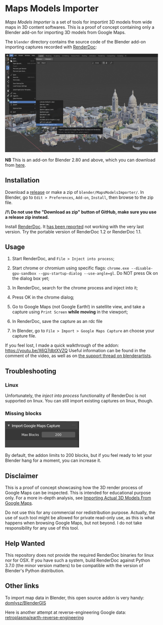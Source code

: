Maps Models Importer
====================

*Maps Models Importer* is a set of tools for importint 3D models from wide maps in 3D content softwares.
This is a proof of concept containing only a Blender add-on for importing 3D models from Google Maps.

The `blender` directory contains the source code of the Blender add-on importing captures recorded with [RenderDoc](https://renderdoc.org/):

![Screenshot of blender addon in action](doc/screenshot.png)

**NB** This is an add-on for Blender 2.80 and above, which you can download from [here](https://builder.blender.org/download/).

Installation
------------

Download a [release](https://github.com/eliemichel/MapsModelsImporter/releases) or make a zip of `blender/MapsModelsImporter/`. In Blender, go to `Edit > Preferences`, `Add-on`, `Install`, then browse to the zip file.

**/!\ Do not use the "Download as zip" button of GitHub, make sure you use a release zip instead.**

Install [RenderDoc](https://renderdoc.org/builds). It [has been reported](https://github.com/eliemichel/MapsModelsImporter/issues/2) not working with the very last version. Try the portable version of RenderDoc 1.2 or RenderDoc 1.1.

Usage
-----

  1. Start RenderDoc, and `File > Inject into process`;

  2. Start chrome or chromium using specific flags: `chrome.exe --disable-gpu-sandbox --gpu-startup-dialog --use-angle=gl`. Do NOT press Ok on the dialog box yet;

  3. In RenderDoc, search for the chrome process and inject into it;

  4. Press OK in the chrome dialog;

  5. Go to Google Maps (not Google Earth!) in satellite view, and take a capture using `Print Screen` **while moving** in the viewport;

  6. In RenderDoc, save the capture as an rdc file

  7. In Blender, go to `File > Import > Google Maps Capture` an choose your capture file.

If you feel lost, I made a quick walkthrough of the addon: https://youtu.be/X6Q7dbtXVZQ Useful information can be found in the comment of the video, as well as on [the support thread on blenderartists](https://blenderartists.org/t/google-maps-models-importer/1153561).

Troubleshooting
---------------

### Linux

Unfortunately, the *inject into process* functionality of RenderDoc is not supported on linux. You can still import existing captures on linux, though.

### Missing blocks

![Importer settings](doc/settings.png)

By default, the addon limits to 200 blocks, but if you feel ready to let your Blender hang for a moment, you can increase it.

Disclaimer
----------

This is a proof of concept showcasing how the 3D render process of Google Maps can be inspected. This is intended for educational purpose only. For a more in-depth analysis, see [Importing Actual 3D Models From Google Maps](https://blog.exppad.com/article/importing-actual-3d-models-from-google-maps).

Do not use this for any commercial nor redistribution purpose. Actually, the use of such tool might be allowed for private read-only use, as this is what happens when browsing Google Maps, but not beyond. I do not take responsibility for any use of this tool.


Help Wanted
-----------

This repository does not provide the required RenderDoc binaries for linux nor for OSX. If you have such a system, build RenderDoc against Python 3.7.0 (the minor version matters) to be compatible with the version of Blender's Python distribution.

Other links
-----------

To import map data in Blender, this open source addon is very handy: [domlysz/BlenderGIS](https://github.com/domlysz/BlenderGIS)

Here is another attempt at reverse-engineering Google data: [retroplasma/earth-reverse-engineering](https://github.com/retroplasma/earth-reverse-engineering)
